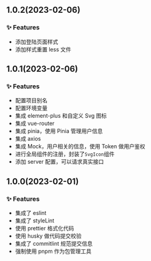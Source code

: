 ## 1.0.2(2023-02-06)

### ✨ Features

- 添加登陆页面样式
- 添加样式重置 less 文件

## 1.0.1(2023-02-06)

### ✨ Features

- 配置项目别名
- 配置环境变量
- 集成 element-plus 和自定义 Svg 图标
- 集成 vue-router
- 集成 pinia，使用 Pinia 管理用户信息
- 集成 axios
- 集成 Mock，用户相关的信息，使用 Token 做用户鉴权
- 进行全局组件的注册，封装了`SvgIcon`组件
- 添加 server 配置，可以请求真实接口

## 1.0.0(2023-02-01)

### ✨ Features

- 集成了 eslint
- 集成了 styleLint
- 使用 prettier 格式化代码
- 使用 husky 做代码提交校验
- 集成了 commitlint 规范提交信息
- 强制使用 pnpm 作为包管理工具
